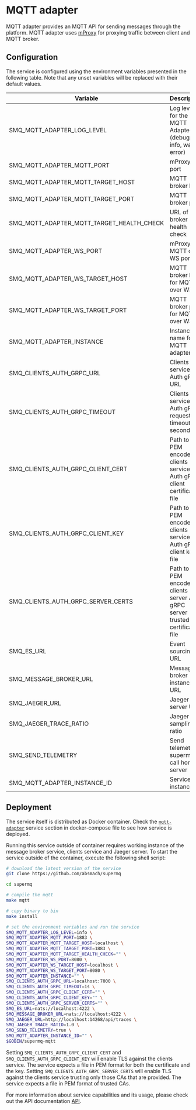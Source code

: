 # MQTT adapter

MQTT adapter provides an MQTT API for sending messages through the platform. MQTT adapter uses [mProxy](https://github.com/absmach/mproxy) for proxying traffic between client and MQTT broker.

## Configuration

The service is configured using the environment variables presented in the following table. Note that any unset variables will be replaced with their default values.

| Variable                                  | Description                                                                         | Default                           |
| ----------------------------------------- | ----------------------------------------------------------------------------------- | --------------------------------- |
| SMQ_MQTT_ADAPTER_LOG_LEVEL                | Log level for the MQTT Adapter (debug, info, warn, error)                           | info                              |
| SMQ_MQTT_ADAPTER_MQTT_PORT                | mProxy port                                                                         | 1883                              |
| SMQ_MQTT_ADAPTER_MQTT_TARGET_HOST         | MQTT broker host                                                                    | localhost                         |
| SMQ_MQTT_ADAPTER_MQTT_TARGET_PORT         | MQTT broker port                                                                    | 1883                              |
| SMQ_MQTT_ADAPTER_MQTT_TARGET_HEALTH_CHECK | URL of broker health check                                                          | ""                                |
| SMQ_MQTT_ADAPTER_WS_PORT                  | mProxy MQTT over WS port                                                            | 8080                              |
| SMQ_MQTT_ADAPTER_WS_TARGET_HOST           | MQTT broker host for MQTT over WS                                                   | localhost                         |
| SMQ_MQTT_ADAPTER_WS_TARGET_PORT           | MQTT broker port for MQTT over WS                                                   | 8080                              |
| SMQ_MQTT_ADAPTER_INSTANCE                 | Instance name for MQTT adapter                                                      | ""                                |
| SMQ_CLIENTS_AUTH_GRPC_URL                 | Clients service Auth gRPC URL                                                       | <localhost:7000>                  |
| SMQ_CLIENTS_AUTH_GRPC_TIMEOUT             | Clients service Auth gRPC request timeout in seconds                                | 1s                                |
| SMQ_CLIENTS_AUTH_GRPC_CLIENT_CERT         | Path to the PEM encoded clients service Auth gRPC client certificate file           | ""                                |
| SMQ_CLIENTS_AUTH_GRPC_CLIENT_KEY          | Path to the PEM encoded clients service Auth gRPC client key file                   | ""                                |
| SMQ_CLIENTS_AUTH_GRPC_SERVER_CERTS        | Path to the PEM encoded clients server Auth gRPC server trusted CA certificate file | ""                                |
| SMQ_ES_URL                                | Event sourcing URL                                                                  | <nats://localhost:4222>           |
| SMQ_MESSAGE_BROKER_URL                    | Message broker instance URL                                                         | <nats://localhost:4222>           |
| SMQ_JAEGER_URL                            | Jaeger server URL                                                                   | <http://localhost:4318/v1/traces> |
| SMQ_JAEGER_TRACE_RATIO                    | Jaeger sampling ratio                                                               | 1.0                               |
| SMQ_SEND_TELEMETRY                        | Send telemetry to supermq call home server                                          | true                              |
| SMQ_MQTT_ADAPTER_INSTANCE_ID              | Service instance ID                                                                 | ""                                |

## Deployment

The service itself is distributed as Docker container. Check the [`mqtt-adapter`](https://github.com/absmach/supermq/blob/main/docker/docker-compose.yml) service section in docker-compose file to see how service is deployed.

Running this service outside of container requires working instance of the message broker service, clients service and Jaeger server.
To start the service outside of the container, execute the following shell script:

```bash
# download the latest version of the service
git clone https://github.com/absmach/supermq

cd supermq

# compile the mqtt
make mqtt

# copy binary to bin
make install

# set the environment variables and run the service
SMQ_MQTT_ADAPTER_LOG_LEVEL=info \
SMQ_MQTT_ADAPTER_MQTT_PORT=1883 \
SMQ_MQTT_ADAPTER_MQTT_TARGET_HOST=localhost \
SMQ_MQTT_ADAPTER_MQTT_TARGET_PORT=1883 \
SMQ_MQTT_ADAPTER_MQTT_TARGET_HEALTH_CHECK="" \
SMQ_MQTT_ADAPTER_WS_PORT=8080 \
SMQ_MQTT_ADAPTER_WS_TARGET_HOST=localhost \
SMQ_MQTT_ADAPTER_WS_TARGET_PORT=8080 \
SMQ_MQTT_ADAPTER_INSTANCE="" \
SMQ_CLIENTS_AUTH_GRPC_URL=localhost:7000 \
SMQ_CLIENTS_AUTH_GRPC_TIMEOUT=1s \
SMQ_CLIENTS_AUTH_GRPC_CLIENT_CERT="" \
SMQ_CLIENTS_AUTH_GRPC_CLIENT_KEY="" \
SMQ_CLIENTS_AUTH_GRPC_SERVER_CERTS="" \
SMQ_ES_URL=nats://localhost:4222 \
SMQ_MESSAGE_BROKER_URL=nats://localhost:4222 \
SMQ_JAEGER_URL=http://localhost:14268/api/traces \
SMQ_JAEGER_TRACE_RATIO=1.0 \
SMQ_SEND_TELEMETRY=true \
SMQ_MQTT_ADAPTER_INSTANCE_ID="" \
$GOBIN/supermq-mqtt
```

Setting `SMQ_CLIENTS_AUTH_GRPC_CLIENT_CERT` and `SMQ_CLIENTS_AUTH_GRPC_CLIENT_KEY` will enable TLS against the clients service. The service expects a file in PEM format for both the certificate and the key. Setting `SMQ_CLIENTS_AUTH_GRPC_SERVER_CERTS` will enable TLS against the clients service trusting only those CAs that are provided. The service expects a file in PEM format of trusted CAs.

For more information about service capabilities and its usage, please check out the API documentation [API](https://github.com/absmach/supermq/blob/main/api/asyncapi/mqtt.yml).
